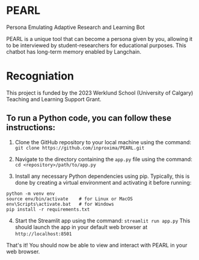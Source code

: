 # PEARL
Persona Emulating Adaptive Research and Learning Bot

PEARL is a unique tool that can become a persona given by you, allowing it to be interviewed by student-researchers for educational purposes. This chatbot has long-term memory enabled by Langchain. 

# Recogniation
This project is funded by the 2023 Werklund School (University of Calgary) Teaching and Learning Support Grant.

## To run a Python code, you can follow these instructions:

1. Clone the GitHub repository to your local machine using the command:
```git clone https://github.com/inproxima/PEARL.git```

2. Navigate to the directory containing the ```app.py``` file using the command:
```cd <repository>/path/to/app.py```

3. Install any necessary Python dependencies using pip. Typically, this is done by creating a virtual environment and activating it before running:
```
python -m venv env
source env/bin/activate    # for Linux or MacOS
env\Scripts\activate.bat   # for Windows
pip install -r requirements.txt
```


4. Start the Streamlit app using the command:
```streamlit run app.py```
This should launch the app in your default web browser at ```http://localhost:8501``` 

That's it! You should now be able to view and interact with PEARL in your web browser.
